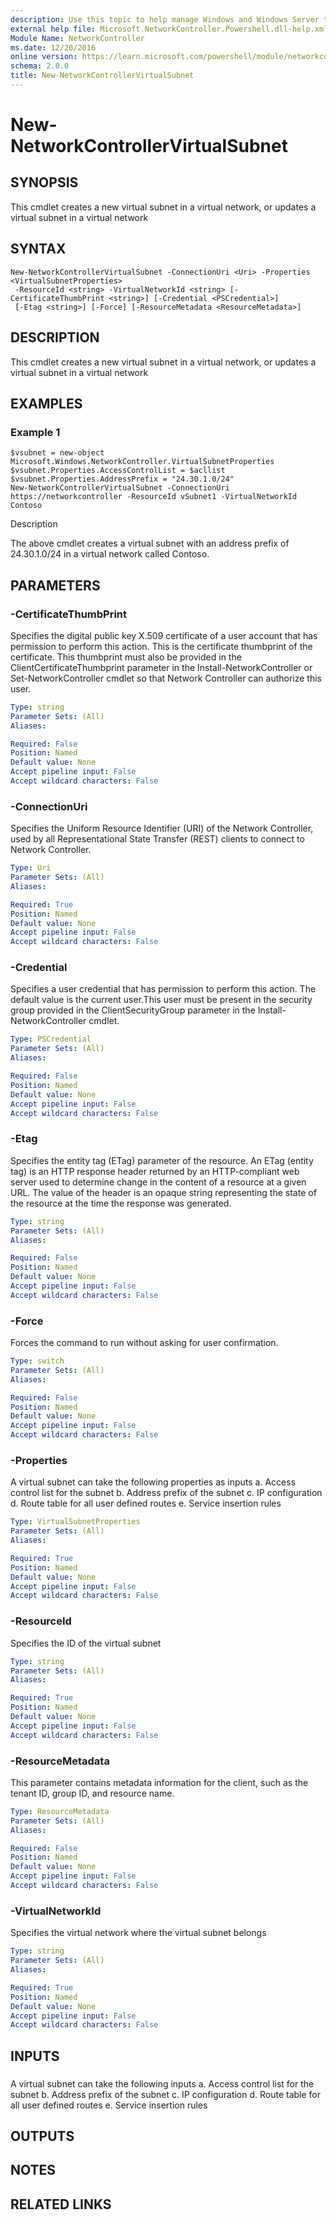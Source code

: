 ```yaml
---
description: Use this topic to help manage Windows and Windows Server technologies with Windows PowerShell.
external help file: Microsoft.NetworkController.Powershell.dll-help.xml
Module Name: NetworkController
ms.date: 12/20/2016
online version: https://learn.microsoft.com/powershell/module/networkcontroller/new-networkcontrollervirtualsubnet?view=windowsserver2019-ps&wt.mc_id=ps-gethelp
schema: 2.0.0
title: New-NetworkControllerVirtualSubnet
---
```


# New-NetworkControllerVirtualSubnet

## SYNOPSIS

This cmdlet creates a new virtual subnet in a virtual network, or updates a virtual subnet in a virtual network

## SYNTAX

```
New-NetworkControllerVirtualSubnet -ConnectionUri <Uri> -Properties <VirtualSubnetProperties>
 -ResourceId <string> -VirtualNetworkId <string> [-CertificateThumbPrint <string>] [-Credential <PSCredential>]
 [-Etag <string>] [-Force] [-ResourceMetadata <ResourceMetadata>]
```

## DESCRIPTION
This cmdlet creates a new virtual subnet in a virtual network, or updates a virtual subnet in a virtual network

## EXAMPLES

### Example 1
```
$vsubnet = new-object Microsoft.Windows.NetworkController.VirtualSubnetProperties
$vsubnet.Properties.AccessControlList = $acllist  
$vsubnet.Properties.AddressPrefix = "24.30.1.0/24" 
New-NetworkControllerVirtualSubnet -ConnectionUri https://networkcontroller -ResourceId vSubnet1 -VirtualNetworkId Contoso
```

Description



The above cmdlet creates a virtual subnet with an address prefix of 24.30.1.0/24 in a virtual network called Contoso.

## PARAMETERS

### -CertificateThumbPrint
Specifies the digital public key X.509 certificate of a user account that has permission to perform this action.
This is the certificate thumbprint of the certificate.
This thumbprint must also be provided in the ClientCertificateThumbprint parameter in the Install-NetworkController or Set-NetworkController cmdlet so that Network Controller can authorize this user.

```yaml
Type: string
Parameter Sets: (All)
Aliases: 

Required: False
Position: Named
Default value: None
Accept pipeline input: False
Accept wildcard characters: False
```

### -ConnectionUri
Specifies the Uniform Resource Identifier (URI) of the Network Controller, used by all Representational State Transfer (REST) clients to connect to Network Controller.

```yaml
Type: Uri
Parameter Sets: (All)
Aliases: 

Required: True
Position: Named
Default value: None
Accept pipeline input: False
Accept wildcard characters: False
```

### -Credential
Specifies a user credential that has permission to perform this action.
The default value is the current user.This user must be present in the security group provided in the ClientSecurityGroup parameter in the Install-NetworkController cmdlet.

```yaml
Type: PSCredential
Parameter Sets: (All)
Aliases: 

Required: False
Position: Named
Default value: None
Accept pipeline input: False
Accept wildcard characters: False
```

### -Etag
Specifies the entity tag (ETag) parameter of the resource.
An ETag (entity tag) is an HTTP response header returned by an HTTP-compliant web server used to determine change in the content of a resource at a given URL.
The value of the header is an opaque string representing the state of the resource at the time the response was generated.

```yaml
Type: string
Parameter Sets: (All)
Aliases: 

Required: False
Position: Named
Default value: None
Accept pipeline input: False
Accept wildcard characters: False
```

### -Force
Forces the command to run without asking for user confirmation.

```yaml
Type: switch
Parameter Sets: (All)
Aliases: 

Required: False
Position: Named
Default value: None
Accept pipeline input: False
Accept wildcard characters: False
```

### -Properties
A virtual subnet can take the following properties as inputs
a.
Access control list for the subnet
b.
Address prefix of the subnet
c.
IP configuration
d.
Route table for all user defined routes
e.
Service insertion rules

```yaml
Type: VirtualSubnetProperties
Parameter Sets: (All)
Aliases: 

Required: True
Position: Named
Default value: None
Accept pipeline input: False
Accept wildcard characters: False
```

### -ResourceId
Specifies the ID of the virtual subnet

```yaml
Type: string
Parameter Sets: (All)
Aliases: 

Required: True
Position: Named
Default value: None
Accept pipeline input: False
Accept wildcard characters: False
```

### -ResourceMetadata
This parameter contains metadata information for the client, such as the tenant ID, group ID, and resource name.

```yaml
Type: ResourceMetadata
Parameter Sets: (All)
Aliases: 

Required: False
Position: Named
Default value: None
Accept pipeline input: False
Accept wildcard characters: False
```

### -VirtualNetworkId
Specifies the virtual network where the virtual subnet belongs

```yaml
Type: string
Parameter Sets: (All)
Aliases: 

Required: True
Position: Named
Default value: None
Accept pipeline input: False
Accept wildcard characters: False
```

## INPUTS

### 
A virtual subnet can take the following inputs
a.
Access control list for the subnet
b.
Address prefix of the subnet
c.
IP configuration
d.
Route table for all user defined routes
e.
Service insertion rules

## OUTPUTS

## NOTES
## RELATED LINKS

